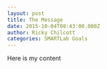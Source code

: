 ```yaml
---
layout: post
title: The Message
date: 2015-10-04T08:43:00.000Z
author: Ricky Chilcott
categories: SMARTLab Goals
---
```


Here is my content